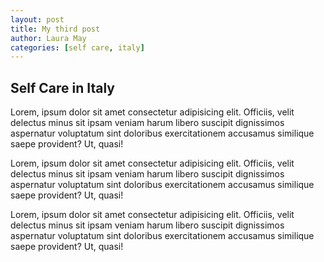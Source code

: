 ```yaml
---
layout: post
title: My third post
author: Laura May
categories: [self care, italy]
---
```


## Self Care in Italy

Lorem, ipsum dolor sit amet consectetur adipisicing elit. Officiis, velit delectus minus sit ipsam veniam harum libero suscipit dignissimos aspernatur voluptatum sint doloribus exercitationem accusamus similique saepe provident? Ut, quasi!

Lorem, ipsum dolor sit amet consectetur adipisicing elit. Officiis, velit delectus minus sit ipsam veniam harum libero suscipit dignissimos aspernatur voluptatum sint doloribus exercitationem accusamus similique saepe provident? Ut, quasi!

Lorem, ipsum dolor sit amet consectetur adipisicing elit. Officiis, velit delectus minus sit ipsam veniam harum libero suscipit dignissimos aspernatur voluptatum sint doloribus exercitationem accusamus similique saepe provident? Ut, quasi!